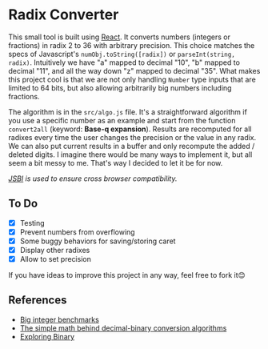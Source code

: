 # Radix Converter

This small tool is built using [React](https://github.com/facebook/create-react-app/). It converts numbers (integers or fractions) in radix 2 to 36 with arbitrary precision. This choice matches the specs of Javascript's `numObj.toString([radix])` or `parseInt(string, radix)`. Intuitively we have "a" mapped to decimal "10", "b" mapped to decimal "11", and all the way down "z" mapped to decimal "35". What makes this project cool is that we are not only handling `Number` type inputs that are limited to 64 bits, but also allowing arbitrarily big numbers including fractions.

The algorithm is in the `src/algo.js` file. It's a straightforward algorithm if you use a specific number as an example and start from the function `convert2all` (keyword: **Base-q expansion**). Results are recomputed for all radixes every time the user changes the precision or the value in any radix. We can also put current results in a buffer and only recompute the added / deleted digits. I imagine there would be many ways to implement it, but all seem a bit messy to me. That's way I decided to let it be for now.

_[JSBI](https://github.com/GoogleChromeLabs/jsbi) is used to ensure cross browser compatibility._

## To Do

- [x] Testing
- [x] Prevent numbers from overflowing
- [x] Some buggy behaviors for saving/storing caret
- [x] Display other radixes
- [x] Allow to set precision

If you have ideas to improve this project in any way, feel free to fork it😊

## References

- [Big integer benchmarks](https://peterolson.github.io/BigInteger.js/benchmark/)
- [The simple math behind decimal-binary conversion algorithms](https://indepth.dev/the-simple-math-behind-decimal-binary-conversion-algorithms/)
- [Exploring Binary](https://www.exploringbinary.com/)
